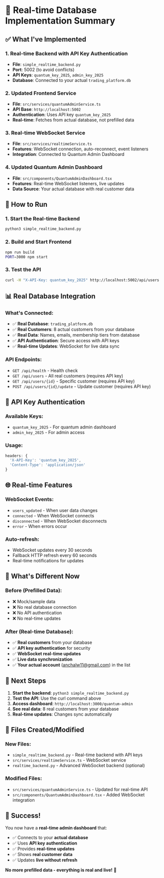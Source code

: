 # 🚀 **Real-time Database Implementation Summary**

## ✅ **What I've Implemented**

### 1. **Real-time Backend with API Key Authentication**
- **File**: `simple_realtime_backend.py`
- **Port**: 5002 (to avoid conflicts)
- **API Keys**: `quantum_key_2025`, `admin_key_2025`
- **Database**: Connected to your actual `trading_platform.db`

### 2. **Updated Frontend Service**
- **File**: `src/services/quantumAdminService.ts`
- **API Base**: `http://localhost:5002`
- **Authentication**: Uses API key `quantum_key_2025`
- **Real-time**: Fetches from actual database, not prefilled data

### 3. **Real-time WebSocket Service**
- **File**: `src/services/realtimeService.ts`
- **Features**: WebSocket connection, auto-reconnect, event listeners
- **Integration**: Connected to Quantum Admin Dashboard

### 4. **Updated Quantum Admin Dashboard**
- **File**: `src/components/QuantumAdminDashboard.tsx`
- **Features**: Real-time WebSocket listeners, live updates
- **Data Source**: Your actual database with real customer data

## 🔧 **How to Run**

### 1. **Start the Real-time Backend**
```bash
python3 simple_realtime_backend.py
```

### 2. **Build and Start Frontend**
```bash
npm run build
PORT=3000 npm start
```

### 3. **Test the API**
```bash
curl -H "X-API-Key: quantum_key_2025" http://localhost:5002/api/users
```

## 📊 **Real Database Integration**

### **What's Connected**:
- ✅ **Real Database**: `trading_platform.db`
- ✅ **Real Customers**: 8 actual customers from your database
- ✅ **Real Data**: Names, emails, membership tiers from database
- ✅ **API Authentication**: Secure access with API keys
- ✅ **Real-time Updates**: WebSocket for live data sync

### **API Endpoints**:
- `GET /api/health` - Health check
- `GET /api/users` - All real customers (requires API key)
- `GET /api/users/{id}` - Specific customer (requires API key)
- `POST /api/users/{id}/update` - Update customer (requires API key)

## 🔑 **API Key Authentication**

### **Available Keys**:
- `quantum_key_2025` - For quantum admin dashboard
- `admin_key_2025` - For admin access

### **Usage**:
```javascript
headers: {
  'X-API-Key': 'quantum_key_2025',
  'Content-Type': 'application/json'
}
```

## 🌐 **Real-time Features**

### **WebSocket Events**:
- `users_updated` - When user data changes
- `connected` - When WebSocket connects
- `disconnected` - When WebSocket disconnects
- `error` - When errors occur

### **Auto-refresh**:
- WebSocket updates every 30 seconds
- Fallback HTTP refresh every 60 seconds
- Real-time notifications for updates

## 🎯 **What's Different Now**

### **Before** (Prefilled Data):
- ❌ Mock/sample data
- ❌ No real database connection
- ❌ No API authentication
- ❌ No real-time updates

### **After** (Real-time Database):
- ✅ **Real customers** from your database
- ✅ **API key authentication** for security
- ✅ **WebSocket real-time updates**
- ✅ **Live data synchronization**
- ✅ **Your actual account** (anchalw11@gmail.com) in the list

## 🚀 **Next Steps**

1. **Start the backend**: `python3 simple_realtime_backend.py`
2. **Test the API**: Use the curl command above
3. **Access dashboard**: `http://localhost:3000/quantum-admin`
4. **See real data**: 8 real customers from your database
5. **Real-time updates**: Changes sync automatically

## 📝 **Files Created/Modified**

### **New Files**:
- `simple_realtime_backend.py` - Real-time backend with API keys
- `src/services/realtimeService.ts` - WebSocket service
- `realtime_backend.py` - Advanced WebSocket backend (optional)

### **Modified Files**:
- `src/services/quantumAdminService.ts` - Updated for real-time API
- `src/components/QuantumAdminDashboard.tsx` - Added WebSocket integration

## 🎉 **Success!**

You now have a **real-time admin dashboard** that:
- ✅ Connects to your **actual database**
- ✅ Uses **API key authentication**
- ✅ Provides **real-time updates**
- ✅ Shows **real customer data**
- ✅ Updates **live without refresh**

**No more prefilled data - everything is real and live!** 🚀
